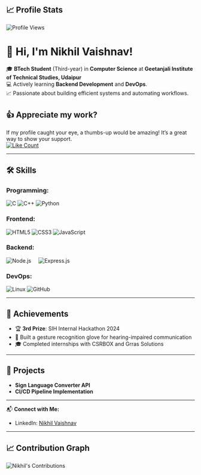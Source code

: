 ## 📈 Profile Stats
![Profile Views](https://komarev.com/ghpvc/?username=YourGitHubUsername&color=blue)  

# 👋 Hi, I'm Nikhil Vaishnav!

🎓 **BTech Student** (Third-year) in **Computer Science** at **Geetanjali Institute of Technical Studies, Udaipur**  
💻 Actively learning **Backend Development** and **DevOps**.  
📈 Passionate about building efficient systems and automating workflows.

## 👍 Appreciate my work?

If my profile caught your eye, a thumbs-up would be amazing! It’s a great way to show your support.  
[![Like Count](https://img.shields.io/badge/Like%20My%20Profile-👍%201-blue)](https://github.com/NikhilVaishnav)


---

## 🛠️ Skills

### Programming:
![C](https://img.icons8.com/color/48/000000/c-programming.png) ![C++](https://img.icons8.com/color/48/000000/c-plus-plus-logo.png) ![Python](https://img.icons8.com/color/48/000000/python.png) 

### Frontend:
![HTML5](https://img.icons8.com/color/48/000000/html-5--v1.png)  ![CSS3](https://img.icons8.com/color/48/000000/css3.png) ![JavaScript](https://img.icons8.com/color/48/000000/javascript.png)

### Backend:
![Node.js](https://img.icons8.com/color/48/000000/nodejs.png) &nbsp;&nbsp;&nbsp; ![Express.js](https://img.icons8.com/ios/50/000000/express-js.png)




### DevOps:
![Linux](https://img.icons8.com/color/48/000000/linux.png)  ![GitHub](https://img.icons8.com/fluent/48/000000/github.png)

---

## 🌟 Achievements
- 🏆 **3rd Prize**: SIH Internal Hackathon 2024  
- 🧤 Built a gesture recognition glove for hearing-impaired communication  
- 🎓 Completed internships with CSRBOX and Grras Solutions  

---

## 📂 Projects
- **Sign Language Converter API**  
- **CI/CD Pipeline Implementation**  

---

📬 **Connect with Me:**  
- LinkedIn: [Nikhil Vaishnav](https://www.linkedin.com/in/nikhil-vaishnav-371608184?utm_source=share&utm_campaign=share_via&utm_content=profile&utm_medium=android_app)  


---

## 📈 Contribution Graph

![Nikhil's Contributions](https://github-readme-streak-stats.herokuapp.com/?user=Nikhil-Vaishnav&theme=dark)




